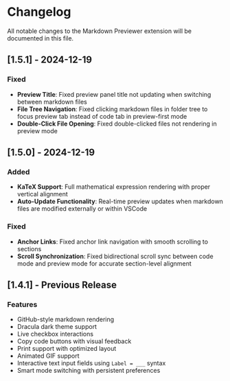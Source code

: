 # Changelog

All notable changes to the Markdown Previewer extension will be documented in this file.

## [1.5.1] - 2024-12-19

### Fixed
- **Preview Title**: Fixed preview panel title not updating when switching between markdown files
- **File Tree Navigation**: Fixed clicking markdown files in folder tree to focus preview tab instead of code tab in preview-first mode
- **Double-Click File Opening**: Fixed double-clicked files not rendering in preview mode

## [1.5.0] - 2024-12-19

### Added
- **KaTeX Support**: Full mathematical expression rendering with proper vertical alignment
- **Auto-Update Functionality**: Real-time preview updates when markdown files are modified externally or within VSCode

### Fixed
- **Anchor Links**: Fixed anchor link navigation with smooth scrolling to sections
- **Scroll Synchronization**: Fixed bidirectional scroll sync between code mode and preview mode for accurate section-level alignment

## [1.4.1] - Previous Release

### Features
- GitHub-style markdown rendering
- Dracula dark theme support
- Live checkbox interactions
- Copy code buttons with visual feedback
- Print support with optimized layout
- Animated GIF support
- Interactive text input fields using `Label = ___` syntax
- Smart mode switching with persistent preferences